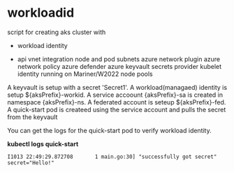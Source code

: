 # workloadid
script for creating aks cluster with 
- workload identity
* api vnet integration
node and pod subnets
azure network plugin
azure network policy
azure defender
azure keyvault secrets provider
kubelet identity
running on Mariner/W2022 node pools

A keyvault is setup with a secret 'Secret1'.
A workload(managaed) identity is setup ${aksPrefix}-workid.
A service accoount {aksPrefix}-sa is created in namespace {aksPrefix}-ns.
A federated account is seteup ${aksPrefix}-fed.
A quick-start pod is createed using the service account and pulls the secret from the keyvault

You can get the logs for the quick-start pod to verify workload identity. 
   
**kubectl logs quick-start**

```script
I1013 22:49:29.872708       1 main.go:30] "successfully got secret" secret="Hello!"
```
